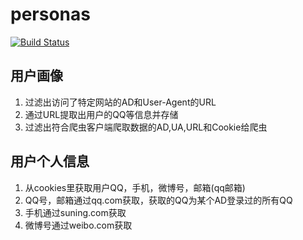 # personas
[![Build Status](https://travis-ci.org/smartdata-x/personas.svg?branch=master)](https://travis-ci.org/smartdata-x/personas)
## 用户画像 ##
1. 过滤出访问了特定网站的AD和User-Agent的URL
2. 通过URL提取出用户的QQ等信息并存储
3. 过滤出符合爬虫客户端爬取数据的AD,UA,URL和Cookie给爬虫

## 用户个人信息 ##

1. 从cookies里获取用户QQ，手机，微博号，邮箱(qq邮箱)
2. QQ号，邮箱通过qq.com获取，获取的QQ为某个AD登录过的所有QQ
3. 手机通过suning.com获取
4. 微博号通过weibo.com获取
